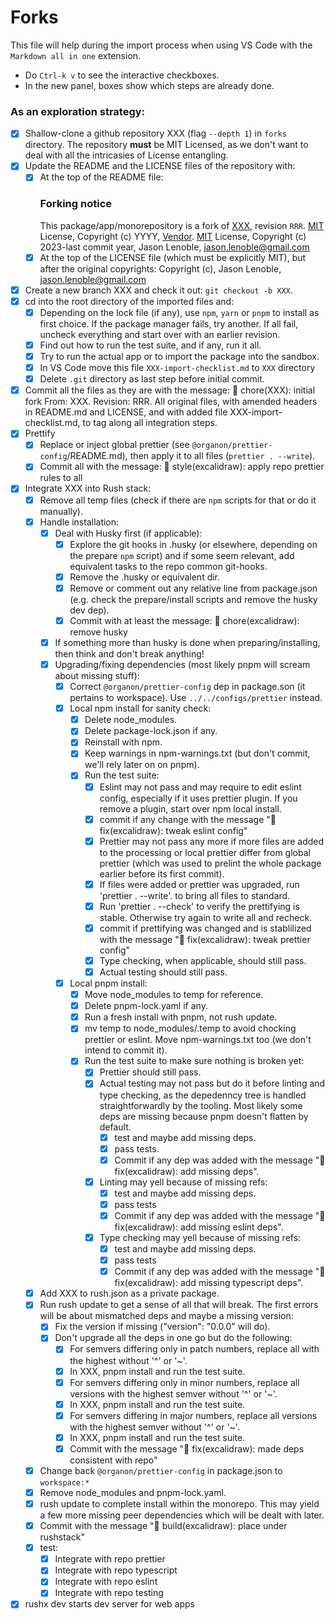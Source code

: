# Forks

This file will help during the import process when using VS Code with the `Markdown all in one` extension.

- Do `Ctrl-k v` to see the interactive checkboxes.
- In the new panel, boxes show which steps are already done.

### As an exploration strategy:

- [x] Shallow-clone a github repository XXX (flag `--depth 1`) in `forks` directory. The repository **must** be MIT Licensed, as we don't want to deal with all the intricasies of License entangling.
- [x] Update the README and the LICENSE files of the repository with:
  - [x] At the top of the README file:
    ### Forking notice
    This package/app/monorepository is a fork of [XXX](https://github.com/vendor/x.git), revision `RRR`. [MIT](https://opensource.org/license/mit/) License, Copyright (c) YYYY, [Vendor](https://vendor.com). [MIT](https://opensource.org/license/mit/) License, Copyright (c) 2023-last commit year, Jason Lenoble, <jason.lenoble@gmail.com>
  - [x] At the top of the LICENSE file (which must be explicitly MIT), but after the original copyrights: Copyright (c), Jason Lenoble, <jason.lenoble@gmail.com>
- [x] Create a new branch XXX and check it out: `git checkout -b XXX`.
- [x] cd into the root directory of the imported files and:
  - [x] Depending on the lock file (if any), use `npm`, `yarn` or `pnpm` to install as first choice. If the package manager fails, try another. If all fail, uncheck everything and start over with an earlier revision.
  - [x] Find out how to run the test suite, and if any, run it all.
  - [x] Try to run the actual app or to import the package into the sandbox.
  - [x] In VS Code move this file `XXX-import-checklist.md` to `XXX` directory
  - [x] Delete `.git` directory as last step before initial commit.
- [x] Commit all the files as they are with the message: 🔧 chore(XXX): initial fork From: XXX. Revision: RRR. All original files, with amended headers in README.md and LICENSE, and with added file XXX-import-checklist.md, to tag along all integration steps.
- [x] Prettify
  - [x] Replace or inject global prettier (see `@organon/prettier-config`/README.md), then apply it to all files (`prettier . --write`).
  - [x] Commit all with the message: 🎨 style(excalidraw): apply repo prettier rules to all
- [x] Integrate XXX into Rush stack:
  - [x] Remove all temp files (check if there are `npm` scripts for that or do it manually).
  - [x] Handle installation:
    - [x] Deal with Husky first (if applicable):
      - [x] Explore the git hooks in .husky (or elsewhere, depending on the prepare `npm` script) and if some seem relevant, add equivalent tasks to the repo common git-hooks.
      - [x] Remove the .husky or equivalent dir.
      - [x] Remove or comment out any relative line from package.json (e.g. check the prepare/install scripts and remove the husky dev dep).
      - [x] Commit with at least the message: 🔧 chore(excalidraw): remove husky
    - [x] If something more than husky is done when preparing/installing, then think and don't break anything!
    - [x] Upgrading/fixing dependencies (most likely pnpm will scream about missing stuff):
      - [x] Correct `@organon/prettier-config` dep in package.son (it pertains to workspace). Use `../../configs/prettier` instead.
      - [x] Local npm install for sanity check:
        - [x] Delete node_modules.
        - [x] Delete package-lock.json if any.
        - [x] Reinstall with npm.
        - [x] Keep warnings in npm-warnings.txt (but don't commit, we'll rely later on on pnpm).
        - [x] Run the test suite:
          - [x] Eslint may not pass and may require to edit eslint config, especially if it uses prettier plugin. If you remove a plugin, start over npm local install.
          - [x] commit if any change with the message "🐛 fix(excalidraw): tweak eslint config"
          - [x] Prettier may not pass any more if more files are added to the processing or local prettier differ from global prettier (which was used to prelint the whole package earlier before its first commit).
          - [x] If files were added or prettier was upgraded, run 'prettier . --write'. to bring all files to standard.
          - [x] Run 'prettier . --check' to verify the prettifying is stable. Otherwise try again to write all and recheck.
          - [x] commit if prettifying was changed and is stablilized with the message "🐛 fix(excalidraw): tweak prettier config"
          - [x] Type checking, when applicable, should still pass.
          - [x] Actual testing should still pass.
      - [x] Local pnpm install:
        - [x] Move node_modules to temp for reference.
        - [x] Delete pnpm-lock.yaml if any.
        - [x] Run a fresh install with pnpm, not rush update.
        - [x] mv temp to node_modules/.temp to avoid chocking prettier or eslint. Move npm-warnings.txt too (we don't intend to commit it).
        - [x] Run the test suite to make sure nothing is broken yet:
          - [x] Prettier should still pass.
          - [x] Actual testing may not pass but do it before linting and type checking, as the depedenncy tree is handled straightforwardly by the tooling. Most likely some deps are missing because pnpm doesn't flatten by default.
            - [x] test and maybe add missing deps.
            - [x] pass tests.
            - [x] Commit if any dep was added with the message "🐛 fix(excalidraw): add missing deps".
          - [x] Linting may yell because of missing refs:
            - [x] test and maybe add missing deps.
            - [x] pass tests
            - [x] Commit if any dep was added with the message "🐛 fix(excalidraw): add missing eslint deps".
          - [x] Type checking may yell because of missing refs:
            - [x] test and maybe add missing deps.
            - [x] pass tests
            - [x] Commit if any dep was added with the message "🐛 fix(excalidraw): add missing typescript deps".
  - [x] Add XXX to rush.json as a private package.
  - [x] Run rush update to get a sense of all that will break. The first errors will be about mismatched deps and maybe a missing version:
    - [x] Fix the version if missing ("version": "0.0.0" will do).
    - [x] Don't upgrade all the deps in one go but do the following:
      - [x] For semvers differing only in patch numbers, replace all with the highest without '^' or '~'.
      - [x] In XXX, pnpm install and run the test suite.
      - [x] For semvers differing only in minor numbers, replace all versions with the highest semver without '^' or '~'.
      - [x] In XXX, pnpm install and run the test suite.
      - [x] For semvers differing in major numbers, replace all versions with the highest semver without '^' or '~'.
      - [x] In XXX, pnpm install and run the test suite.
      - [x] Commit with the message "🐛 fix(excalidraw): made deps consistent with repo"
  - [x] Change back `@organon/prettier-config` in package.json to `workspace:*`
  - [x] Remove node_modules and pnpm-lock.yaml.
  - [x] rush update to complete install within the monorepo. This may yield a few more missing peer dependencies which will be dealt with later.
  - [x] Commit with the message "👷 build(excalidraw): place under rushstack"
  - [x] test:
    - [x] Integrate with repo prettier
    - [x] Integrate with repo typescript
    - [x] Integrate with repo eslint
    - [x] Integrate with repo testing
- [x] rushx dev starts dev server for web apps
